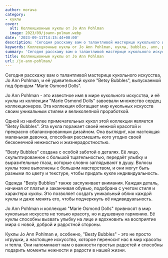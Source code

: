```yaml
---
author: morava
category:
- куклы
cover:
  alt: Коллекционные куклы от Jo Ann Pohlman
  image: 2023/09/joann-polman.webp
date: '2023-09-11T14:15:44+00:00'
description: 'Сегодня расскажу вам о талантливой мастерице кукольного искусства, Jo Ann Pohlman, и её удивительной кукле "Betsy Bubbles", выпускаемой под брендом "Marie...'
keywords: Коллекционные куклы от Jo Ann Pohlman, куклы, bubbles, ann, pohlman, marie, osmond, dolls, это, мир, besty, кукольного, искусства, кукле, betsy, коллекции
summary: 'Сегодня расскажу вам о талантливой мастерице кукольного искусства, Jo Ann Pohlman, и её удивительной кукле "Betsy Bubbles", выпускаемой под брендом "Marie...'
title: Коллекционные куклы от Jo Ann Pohlman
url: /jo-ann-pohlman/
---
```


Сегодня расскажу вам о талантливой мастерице кукольного искусства, Jo Ann Pohlman, и её удивительной кукле "Betsy Bubbles", выпускаемой под брендом "Marie Osmond Dolls".

Jo Ann Pohlman - это известное имя в мире кукольного искусства, и её куклы из коллекции "Marie Osmond Dolls" завоевали множество сердец коллекционеров. Эта коллекция обогащает мир кукольных искусств своим уникальным стилем и великолепной проработкой.

Одной из наиболее примечательных кукол этой коллекции является "Betsy Bubbles". Эта кукла поражает своей нежной красотой и прекрасно сбалансированным дизайном. Она выглядит, как настоящая маленькая девочка, способная рассмешить кого угодно своей бесконечной нежностью и жизнерадостностью.

"Besty Bubbles" создана с особой заботой о деталях. Её лицо, скульптированное с большой тщательностью, передаёт улыбку и выразительные глаза, которые словно заглядывают в душу. Волосы куклы тоже выполнены с большим мастерством, и они могут быть разными по цвету и текстуре, чтобы придать кукле индивидуальность.

Одежда "Besty Bubbles" также заслуживает внимания. Каждая деталь, начиная от платья и заканчивая обувью, подобрана с учетом стиля и характера куклы. Это позволяет создать уникальный облик каждой куклы и даже менять его, чтобы подчеркнуть её индивидуальность.

Jo Ann Pohlman и коллекция "Marie Osmond Dolls" привносят в мир кукольных искусств не только красоту, но и душевную гармонию. Её куклы способны вызвать улыбку на лице и вдохновить на восприятие мира с новой, доброй и радостной стороны.

Куклы Jo Ann Pohlman и, особенно, "Besty Bubbles" - это не просто игрушки, а настоящее искусство, которое переносит нас в мир красоты и тепла. Они напоминают нам о важности простых радостей и способны подарить моменты нежности и радости в нашей жизни.